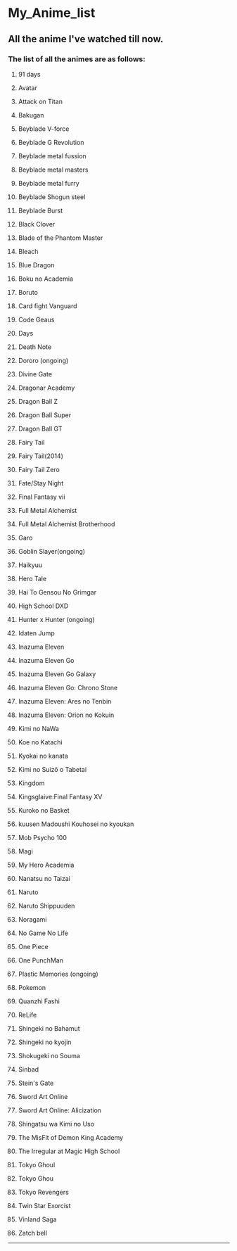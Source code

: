 # My_Anime_list

## All the anime I've watched till now.

### The list of all the animes are as follows:

1. 91 days 

1.	Avatar

2.	Attack on Titan

3.	Bakugan

4.	Beyblade V-force
    
4. Beyblade G Revolution
    
4. Beyblade metal fussion
    
4. Beyblade metal masters
    
4. Beyblade metal furry
    
4. Beyblade Shogun steel
    
4. Beyblade Burst

5. Black Clover

5. Blade of the Phantom Master

6. Bleach

7. Blue Dragon

8. Boku no Academia

9. Boruto

9. Card fight Vanguard

10.	Code Geaus

11. Days

11.	Death Note

11. Dororo (ongoing)

11. Divine Gate

12. Dragonar Academy

12.	Dragon Ball Z

13.	Dragon Ball Super

14.	Dragon Ball GT

15.	Fairy Tail

16.	Fairy Tail(2014)

17.	Fairy Tail Zero

18.	Fate/Stay Night

19.	Final Fantasy vii

20.	Full Metal Alchemist

21.	Full Metal Alchemist Brotherhood

22.	Garo

23. Goblin Slayer(ongoing)

23.	Haikyuu

24.	Hero Tale

25.	Hai To Gensou No Grimgar

26.	High School DXD

27.	Hunter x Hunter (ongoing)

28.	Idaten Jump

29.	Inazuma Eleven

30. Inazuma Eleven Go

31. Inazuma Eleven Go Galaxy

32. Inazuma Eleven Go: Chrono Stone

33. Inazuma Eleven: Ares no Tenbin

34. Inazuma Eleven: Orion no Kokuin

35.	Kimi no NaWa

36.	Koe no Katachi

37.	Kyokai no kanata

38. Kimi no Suizō o Tabetai

39. Kingdom

40. Kingsglaive:Final Fantasy XV

41. Kuroko no Basket

42. kuusen Madoushi Kouhosei no kyoukan

43. Mob Psycho 100

44. Magi

45. My Hero Academia
46. Nanatsu no Taizai
47. Naruto

48. Naruto Shippuuden

49. Noragami

50. No Game No Life

51. One Piece

52. One PunchMan

53. Plastic Memories (ongoing) 

54. Pokemon

55. Quanzhi Fashi

56. ReLife

57. Shingeki no Bahamut

58. Shingeki no kyojin

59. Shokugeki no Souma

60. Sinbad

61. Stein's Gate

62. Sword Art Online

63. Sword Art Online: Alicization

64. Shingatsu wa Kimi no Uso

65. The MisFit of Demon King Academy

67. The Irregular at Magic High School

68. Tokyo Ghoul

69. Tokyo Ghou

70. Tokyo Revengers

71. Twin Star Exorcist

72. Vinland Saga

73. Zatch bell


 

***
